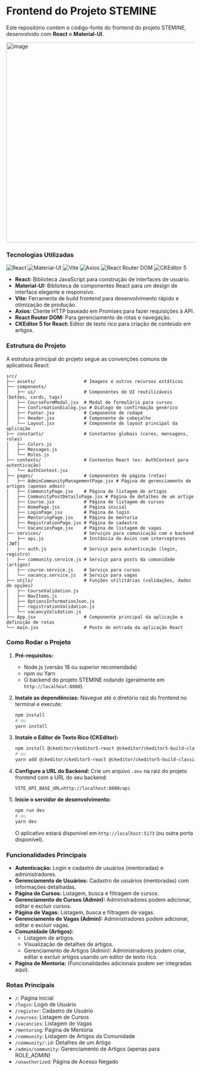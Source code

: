 # Frontend do Projeto STEMINE

Este repositório contém o código-fonte do frontend do projeto STEMINE, desenvolvido com **React** e **Material-UI**.

<img width="944" height="535" alt="image" src="https://github.com/user-attachments/assets/e4a1f1a9-fddf-4922-8da6-e170bb40bcdc" />

### Tecnologias Utilizadas

![React](https://img.shields.io/badge/React-20232A?style=for-the-badge&logo=react&logoColor=61DAFB)
![Material-UI](https://img.shields.io/badge/Material--UI-0081CB?style=for-the-badge&logo=material-ui&logoColor=white)
![Vite](https://img.shields.io/badge/Vite-646CFF?style=for-the-badge&logo=vite&logoColor=white)
![Axios](https://img.shields.io/badge/Axios-5A29E4?style=for-the-badge&logo=axios&logoColor=white)
![React Router DOM](https://img.shields.io/badge/React_Router_DOM-CA4245?style=for-the-badge&logo=react-router&logoColor=white)
![CKEditor 5](https://img.shields.io/badge/CKEditor_5-333333?style=for-the-badge&logo=ckeditor5&logoColor=white)

* **React:** Biblioteca JavaScript para construção de interfaces de usuário.
* **Material-UI:** Biblioteca de componentes React para um design de interface elegante e responsivo.
* **Vite:** Ferramenta de build frontend para desenvolvimento rápido e otimização de produção.
* **Axios:** Cliente HTTP baseado em Promises para fazer requisições à API.
* **React Router DOM:** Para gerenciamento de rotas e navegação.
* **CKEditor 5 for React:** Editor de texto rico para criação de conteúdo em artigos.

### Estrutura do Projeto

A estrutura principal do projeto segue as convenções comuns de aplicativos React:

```
src/
├── assets/                  # Imagens e outros recursos estáticos
├── components/
│   ├── ui/                  # Componentes de UI reutilizáveis (botões, cards, tags)
│   ├── CourseFormModal.jsx  # Modal de formulário para cursos
│   ├── ConfirmationDialog.jsx # Diálogo de confirmação genérico
│   ├── Footer.jsx           # Componente de rodapé
│   ├── Header.jsx           # Componente de cabeçalho
│   └── Layout.jsx           # Componente de layout principal da aplicação
├── constants/               # Constantes globais (cores, mensagens, roles)
│   ├── Colors.js
│   ├── Messages.js
│   └── Roles.js
├── contexts/                # Contextos React (ex: AuthContext para autenticação)
│   └── AuthContext.jsx
├── pages/                   # Componentes de página (rotas)
│   ├── AdminCommunityManagementPage.jsx # Página de gerenciamento de artigos (apenas admin)
│   ├── CommunityPage.jsx    # Página de listagem de artigos
│   ├── CommunityPostDetailsPage.jsx # Página de detalhes de um artigo
│   ├── Course.jsx           # Página de listagem de cursos
│   ├── HomePage.jsx         # Página inicial
│   ├── LoginPage.jsx        # Página de login
│   ├── MentoringPage.jsx    # Página de mentoria
│   ├── RegistrationPage.jsx # Página de cadastro
│   └── VacanciesPage.jsx    # Página de listagem de vagas
├── services/                # Serviços para comunicação com o backend
│   ├── api.js               # Instância do Axios com interceptores (JWT)
│   ├── auth.js              # Serviço para autenticação (login, registro)
│   ├── community.service.js # Serviço para posts da comunidade (artigos)
│   ├── course.service.js    # Serviço para cursos
│   └── vacancy.service.js   # Serviço para vagas
├── utils/                   # Funções utilitárias (validações, dados de opções)
│   ├── CourseValidation.js
│   ├── NavItems.js
│   ├── OptionsInformationJson.js
│   ├── registrationValidation.js
│   └── vacancyValidation.js
├── App.jsx                  # Componente principal da aplicação e definição de rotas
└── main.jsx                 # Ponto de entrada da aplicação React
```

### Como Rodar o Projeto

1.  **Pré-requisitos:**
    * Node.js (versão 18 ou superior recomendada)
    * npm ou Yarn
    * O backend do projeto STEMINE rodando (geralmente em `http://localhost:8080`).

2.  **Instale as dependências:**
    Navegue até o diretório raiz do frontend no terminal e execute:

    ```bash
    npm install
    # ou
    yarn install
    ```

3.  **Instale o Editor de Texto Rico (CKEditor):**
    ```bash
    npm install @ckeditor/ckeditor5-react @ckeditor/ckeditor5-build-classic
    # ou
    yarn add @ckeditor/ckeditor5-react @ckeditor/ckeditor5-build-classic
    ```

4.  **Configure a URL do Backend:**
    Crie um arquivo `.env` na raiz do projeto frontend com a URL do seu backend:

    ```
    VITE_API_BASE_URL=http://localhost:8080/api
    ```

5.  **Inicie o servidor de desenvolvimento:**

    ```bash
    npm run dev
    # ou
    yarn dev
    ```
    O aplicativo estará disponível em `http://localhost:5173` (ou outra porta disponível).

### Funcionalidades Principais

* **Autenticação:** Login e cadastro de usuários (mentoradas) e administradores.
* **Gerenciamento de Usuários:** Cadastro de usuários (mentoradas) com informações detalhadas.
* **Página de Cursos:** Listagem, busca e filtragem de cursos.
* **Gerenciamento de Cursos (Admin):** Administradores podem adicionar, editar e excluir cursos.
* **Página de Vagas:** Listagem, busca e filtragem de vagas.
* **Gerenciamento de Vagas (Admin):** Administradores podem adicionar, editar e excluir vagas.
* **Comunidade (Artigos):**
    * Listagem de artigos.
    * Visualização de detalhes de artigos.
    * Gerenciamento de Artigos (Admin): Administradores podem criar, editar e excluir artigos usando um editor de texto rico.
* **Página de Mentoria:** (Funcionalidades adicionais podem ser integradas aqui).

### Rotas Principais

* `/`: Página Inicial
* `/login`: Login de Usuário
* `/register`: Cadastro de Usuário
* `/courses`: Listagem de Cursos
* `/vacancies`: Listagem de Vagas
* `/mentoring`: Página de Mentoria
* `/community`: Listagem de Artigos da Comunidade
* `/community/:id`: Detalhes de um Artigo
* `/admin/community`: Gerenciamento de Artigos (apenas para ROLE_ADMIN)
* `/unauthorized`: Página de Acesso Negado
